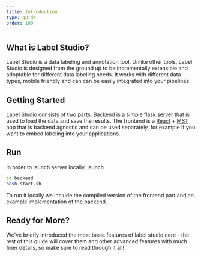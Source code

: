 ```yaml
---
title: Introduction
type: guide
order: 100
---
```


## What is Label Studio?

Label Studio is a data labeling and annotation tool. Unlike other tools, Label Studio is designed from the ground up to be incrementally extensible and adoptable for different data labeling needs. It works with different data types, mobile friendly and can can be easily integrated into your pipelines.

## Getting Started

Label Studio consists of two parts. Backend is a simple flask server that is used to load the data and save the results. The frontend is a [React](https://reactjs.org/) + [MST](https://github.com/mobxjs/mobx-state-tree) app that is backend agnostic and can be used separately, for example if you want to embed labeling into your applications.

## Run

In order to launch server locally, launch
```bash
cd backend
bash start.sh
```

To run it locally we include the compiled version of the frontend part and an example implementation of the backend.

## Ready for More?

We've briefly introduced the most basic features of label studio core - the rest of this guide will cover them and other advanced features with much finer details, so make sure to read through it all!
